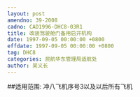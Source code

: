 ```yaml
---
layout: post
amendno: 39-2008
cadno: CAD1996-DHC8-03R1
title: 改装驾驶舱门备用启开机构
date: 1997-09-05 00:00:00 +0800
effdate: 1997-09-05 00:00:00 +0800
tag: DHC8
categories: 民航华东管理局适航处
author: 吴义长
---
```


##适用范围:
冲八飞机序号3以及以后所有飞机


